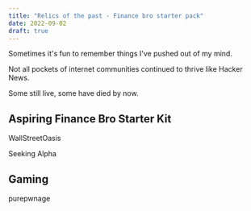 ```yaml
---
title: "Relics of the past - Finance bro starter pack"
date: 2022-09-02
draft: true
---
```


Sometimes it's fun to remember things I've pushed out of my mind.

Not all pockets of internet communities continued to thrive like Hacker News.

Some still live, some have died by now.



## Aspiring Finance Bro Starter Kit

WallStreetOasis

Seeking Alpha


## Gaming

purepwnage


